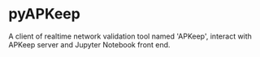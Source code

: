 # pyAPKeep
A client of realtime network validation tool named 'APKeep', interact with APKeep server and Jupyter Notebook front end.
